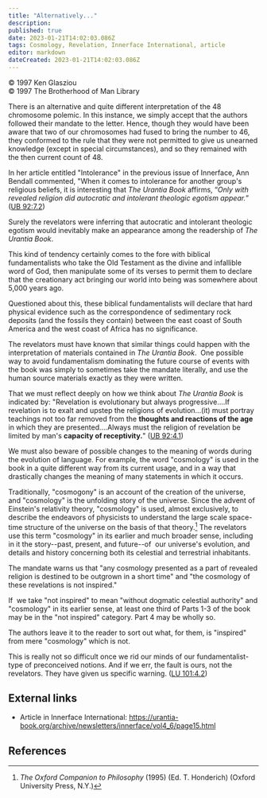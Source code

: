 ```yaml
---
title: "Alternatively..."
description: 
published: true
date: 2023-01-21T14:02:03.086Z
tags: Cosmology, Revelation, Innerface International, article
editor: markdown
dateCreated: 2023-01-21T14:02:03.086Z
---
```


<p class="v-card v-sheet theme--light grey lighten-3 px-2">© 1997 Ken Glasziou<br>© 1997 The Brotherhood of Man Library</p>

There is an alternative and quite different interpretation of the 48 chromosome polemic. In this instance, we simply accept that the authors followed their mandate to the letter. Hence, though they would have been aware that two of our chromosomes had fused to bring the number to 46, they conformed to the rule that they were not permitted to give us unearned knowledge (except in special circumstances), and so they remained with the then current count of 48.

In her article entitled "Intolerance" in the previous issue of Innerface, Ann Bendall commented, "When it comes to intolerance for another group's religious beliefs, it is interesting that _The Urantia Book_ affirms, “_Only with revealed religion did autocratic and intolerant theologic egotism appear._” ([UB 92:7.2](/en/The_Urantia_Book/92#p7_2))

Surely the revelators were inferring that autocratic and intolerant theologic egotism would inevitably make an appearance among the readership of _The Urantia Book_.

This kind of tendency certainly comes to the fore with biblical fundamentalists who take the Old Testament as the divine and infallible word of God, then manipulate some of its verses to permit them to declare that the creationary act bringing our world into being was somewhere about 5,000 years ago.

Questioned about this, these biblical fundamentalists will declare that hard physical evidence such as the correspondence of sedimentary rock deposits (and the fossils they contain) between the east coast of South America and the west coast of Africa has no significance.

The revelators must have known that similar things could happen with the interpretation of materials contained in _The Urantia Book_.  One possible way to avoid fundamentalism dominating the future course of events with the book was simply to sometimes take the mandate literally, and use the human source materials exactly as they were written.

That we must reflect deeply on how we think about _The Urantia Book_ is indicated by: "Revelation is evolutionary but always progressive....If revelation is to exalt and upstep the religions of evolution...(it) must portray teachings not too far removed from the **thoughts and reactions of the age** in which they are presented....Always must the religion of revelation be limited by man's **capacity of receptivity.**" ([UB 92:4.1](/en/The_Urantia_Book/92#p4_1))

We must also beware of possible changes to the meaning of words during the evolution of language. For example, the word "cosmology" is used in the book in a quite different way from its current usage, and in a way that drastically changes the meaning of many statements in which it occurs.

Traditionally, "cosmogony" is an account of the creation of the universe, and "cosmology" is the unfolding story of the universe. Since the advent of Einstein's relativity theory, "cosmology" is used, almost exclusively, to describe the endeavors of physicists to understand the large scale space-time structure of the universe on the basis of that theory.[^1] The revelators use this term "cosmology" in its earlier and much broader sense, including in it the story--past, present, and future--of  our universe's evolution, and details and history concerning both its celestial and terrestrial inhabitants.

The mandate warns us that "any cosmology presented as a part of revealed religion is destined to be outgrown in a short time" and "the cosmology of these revelations is not inspired."

If  we take "not inspired" to mean "without dogmatic celestial authority" and "cosmology" in its earlier sense, at least one third of Parts 1-3 of the book may be in the "not inspired" category. Part 4 may be wholly so.  

The authors leave it to the reader to sort out what, for them, is "inspired" from mere "cosmology" which is not.

This is really not so difficult once we rid our minds of our fundamentalist-type of preconceived notions. And if we err, the fault is ours, not the revelators. They have given us specific warning. ([LU 101:4.2](/es/The_Urantia_Book/101#p4_2))

## External links

* Article in Innerface International: https://urantia-book.org/archive/newsletters/innerface/vol4_6/page15.html

## References

[^1]: _The Oxford Companion to Philosophy_ (1995) (Ed. T. Honderich) (Oxford University Press, N.Y.)